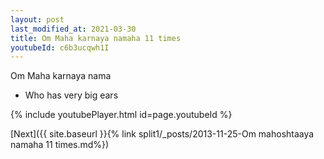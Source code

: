```yaml
---
layout: post
last_modified_at: 2021-03-30
title: Om Maha karnaya namaha 11 times
youtubeId: c6b3ucqwh1I
---
```

 
 
Om Maha karnaya nama 
 
 -  Who has very big ears 
 
  
 
  
 
 
 
 
 
 


{% include youtubePlayer.html id=page.youtubeId %}
 
[Next]({{ site.baseurl }}{% link  split1/_posts/2013-11-25-Om mahoshtaaya namaha 11 times.md%})
 
